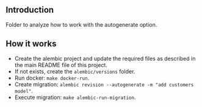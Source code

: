 ## Introduction

Folder to analyze how to work with the autogenerate option.

## How it works

- Create the alembic project and update the required files as described in the main README file of this project.
- If not exists, create the `alembic/versions` folder.
- Run docker: `make docker-run`.
- Create migration: `alembic revision --autogenerate -m "add customers model"`.
- Execute migration: `make alembic-run-migration`.
